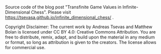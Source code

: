 Source code of the blog post "Transfinite Game Values in Infinite-Dimensional Chess".
Please visit https://tsevasa.github.io/infinite_dimensional_chess/ .

Copyright Disclaimer: The current work by Andreas Tsevas and Matthew Bolan is licensed under CC BY 4.0: Creative Commons Attribution. You are free to distribute, remix, adapt, and build upon the material in any medium or format, so long as attribution is given to the creators. The license allows for commercial use. 